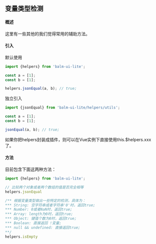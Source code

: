 ## 变量类型检测

#### 概述
这里有一些其他的我们觉得常用的辅助方法。

#### 引入

默认使用
```js
import {helpers} from 'balm-ui-lite';

const a = [1];
const b = [1];

helpers.jsonEqual(a, b); // true;
```

独立引入
```js
import {jsonEqual} from 'balm-ui-lite/helpers/utils';

const a = [1];
const b = [1];

jsonEqual(a, b); // true;
```

如果你把helpers封装成插件，则可以在Vue实例下直接使用this.$helpers.xxx了。

#### 方法

目前包含下面这两种方法：

```js
import {helpers} from 'balm-ui-lite';

// 比较两个对象或者两个数组的值是否完全相等
helpers.jsonEqual

/** 根据变量类型做出一些特定的检测，具体为：
*** String: 空字符串或者字符串'0'时，返回true;
*** Number: 0或者NaN时，返回true;
*** Array: length为0时，返回true;
*** Object: 键值个数为0时，返回true;
*** Boolean: 直接返回 !变量;
*** null && undefined: 直接返回true;
**/
helpers.isEmpty
```
